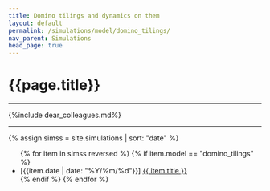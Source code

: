 ```yaml
---
title: Domino tilings and dynamics on them
layout: default
permalink: /simulations/model/domino_tilings/
nav_parent: Simulations
head_page: true
---
```


<h1>{{page.title}}</h1>

---

{%include dear_colleagues.md%}

---

{% assign simss = site.simulations | sort: "date" %}

<ul>
{% for item in simss reversed %}
  {% if item.model == "domino_tilings" %}
    <li>[{{item.date | date: "%Y/%m/%d"}}] <a href="{{ item.url }}">{{ item.title }}</a></li >
  {% endif %}
{% endfor %}
</ul>
